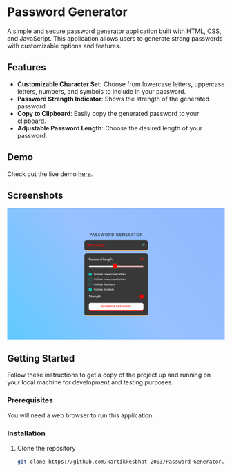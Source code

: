# Password Generator

A simple and secure password generator application built with HTML, CSS, and JavaScript. This application allows users to generate strong passwords with customizable options and features.

## Features

- **Customizable Character Set**: Choose from lowercase letters, uppercase letters, numbers, and symbols to include in your password.
- **Password Strength Indicator**: Shows the strength of the generated password.
- **Copy to Clipboard**: Easily copy the generated password to your clipboard.
- **Adjustable Password Length**: Choose the desired length of your password.

## Demo

Check out the live demo [here](https://enigmakey.netlify.app/).

## Screenshots

![Screenshot of the Password Generator](assets/screenshot.PNG)

## Getting Started

Follow these instructions to get a copy of the project up and running on your local machine for development and testing purposes.

### Prerequisites

You will need a web browser to run this application.

### Installation

1. Clone the repository
   ```bash
   git clone https://github.com/kartikkesbhat-2003/Password-Generator.git

